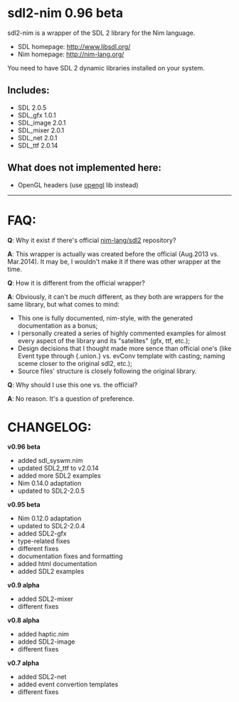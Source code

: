 sdl2-nim 0.96 beta
==================

sdl2-nim is a wrapper of the SDL 2 library for the Nim language.

* SDL homepage: http://www.libsdl.org/
* Nim homepage: http://nim-lang.org/

You need to have SDL 2 dynamic libraries installed on your system.

Includes:
---------
* SDL 2.0.5
* SDL_gfx 1.0.1
* SDL_image 2.0.1
* SDL_mixer 2.0.1
* SDL_net 2.0.1
* SDL_ttf 2.0.14

What does not implemented here:
-------------------------------

* OpenGL headers (use [opengl](https://github.com/nim-lang/opengl) lib instead)

----------------------------------------

FAQ:
====
**Q**: Why it exist if there's official [nim-lang/sdl2](https://github.com/nim-lang/sdl2) repository?

**A**: This wrapper is actually was created before the official (Aug.2013 vs. Mar.2014). It may be, I wouldn't make it if there was other wrapper at the time.

**Q**: How it is different from the official wrapper?

**A**: Obviously, it can't be *much* different, as they both are wrappers for the same library, but what comes to mind:

* This one is fully documented, nim-style, with the generated documentation as a bonus;
* I personally created a series of highly commented examples for almost every aspect of the library and its "satelites" (gfx, ttf, etc.);
* Design decisions that I thought made more sence than official one's (like Event type through {.union.} vs. evConv template with casting; naming sceme closer to the original sdl2, etc.);
* Source files' structure is closely following the original library.

**Q**: Why should I use this one vs. the official?

**A**: No reason. It's a question of preference.


CHANGELOG:
==========
**v0.96 beta**
* added sdl_syswm.nim
* updated SDL2_ttf to v2.0.14
* added more SDL2 examples
* Nim 0.14.0 adaptation
* updated to SDL2-2.0.5

**v0.95 beta**
* Nim 0.12.0 adaptation
* updated to SDL2-2.0.4
* added SDL2-gfx
* type-related fixes
* different fixes
* documentation fixes and formatting
* added html documentation
* added SDL2 examples

**v0.9 alpha**
* added SDL2-mixer
* different fixes

**v0.8 alpha**
* added haptic.nim
* added SDL2-image
* different fixes

**v0.7 alpha**
* added SDL2-net
* added event convertion templates
* different fixes


